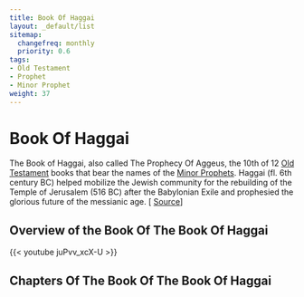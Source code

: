 ```yaml
---
title: Book Of Haggai
layout: _default/list
sitemap:
  changefreq: monthly
  priority: 0.6
tags:
- Old Testament
- Prophet
- Minor Prophet
weight: 37
---
```

# Book Of Haggai
The Book of Haggai, also called The Prophecy Of Aggeus, the 10th of 12 [Old Testament](/tags/old-testament/) books that bear the names of the [Minor Prophets](/tags/minor-prophet/). Haggai (fl. 6th century BC) helped mobilize the Jewish community for the rebuilding of the Temple of Jerusalem (516 BC) after the Babylonian Exile and prophesied the glorious future of the messianic age. [ [Source](https://www.britannica.com/topic/The-Book-of-Haggai)]

## Overview of the Book Of The Book Of Haggai
{{< youtube juPvv_xcX-U >}}

## Chapters Of The Book Of The Book Of Haggai